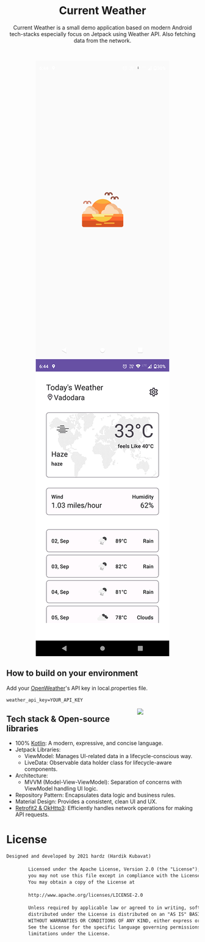 <h1 align="center">Current Weather</h1>

<p align="center">  
Current Weather is a small demo application based on modern Android tech-stacks especially focus on Jetpack using Weather API. Also fetching data from the network.
</p>
</br>

<p align="center">
<img src="/previews/preview_1.png" width="350" />
<img src="/previews/preview_2.png" width="350" />
</p>


## How to build on your environment
Add your [OpenWeather](https://openweathermap.org/)'s API key in local.properties file.
```xml
weather_api_key=YOUR_API_KEY
```

<img src="/previews/preview0.gif" align="right" width="32%"/>

## Tech stack & Open-source libraries
- 100% [Kotlin](https://kotlinlang.org/): A modern, expressive, and concise language.
- Jetpack Libraries:
  -  ViewModel: Manages UI-related data in a lifecycle-conscious way.
  - LiveData: Observable data holder class for lifecycle-aware components.
- Architecture:
  - MVVM (Model-View-ViewModel): Separation of concerns with ViewModel handling UI logic.
- Repository Pattern: Encapsulates data logic and business rules.
- Material Design: Provides a consistent, clean UI and UX.
- [Retrofit2 & OkHttp3](https://github.com/square/retrofit): Efficiently handles network operations for making API requests.


# License
```xml
Designed and developed by 2021 hardz (Hardik Kubavat)

        Licensed under the Apache License, Version 2.0 (the "License");
        you may not use this file except in compliance with the License.
        You may obtain a copy of the License at

        http://www.apache.org/licenses/LICENSE-2.0

        Unless required by applicable law or agreed to in writing, software
        distributed under the License is distributed on an "AS IS" BASIS,
        WITHOUT WARRANTIES OR CONDITIONS OF ANY KIND, either express or implied.
        See the License for the specific language governing permissions and
        limitations under the License.
```

